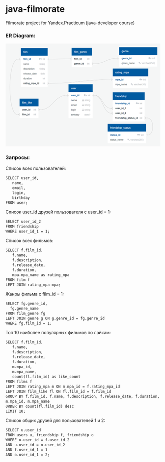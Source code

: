 # java-filmorate
Filmorate project for Yandex.Practicum (java-developer course)

### ER Diagram:

<img src="./ER.png" width="1101" alt="Entity relationship" />

### Запросы:
Список всех пользователей:

 ```
 SELECT user_id,
	name,
	email,
	login,
	birthday
 FROM user;
 ```

Список user_id друзей пользователя с user_id = 1:

 ```
 SELECT user_id_2 
 FROM friendship 
 WHERE user_id_1 = 1;
 ```

Список всех фильмов:

 ```
 SELECT f.film_id,
	f.name,
	f.description,
	f.release_date,
	f.duration,
	mpa.mpa_name as rating_mpa
 FROM film f
 LEFT JOIN rating_mpa mpa;
 ```

Жанры фильма с film_id = 1:

 ```
 SELECT fg.genre_id,
   fg.genre_name
 FROM film_genre fg
 LEFT JOIN genre g ON g.genre_id = fg.genre_id
 WHERE fg.film_id = 1;
 ```

Топ 10 наиболее популярных фильмов по лайкам:

 ```
 SELECT f.film_id, 
    f.name,
    f.description, 
    f.release_date, 
    f.duration, 
    m.mpa_id, 
    m.mpa_name, 
    count(fl.film_id) as like_count 
 FROM films f 
 LEFT JOIN rating_mpa m ON m.mpa_id = f.rating_mpa_id 
 LEFT JOIN film_like fl ON fl.film_id = f.film_id 
 GROUP BY f.film_id, f.name, f.description, f.release_date, f.duration, m.mpa_id, m.mpa_name 
 ORDER BY count(fl.film_id) desc 
 LIMIT 10;
 ```

Список общих друзей для пользователей 1 и 2:

 ```
 SELECT u.user_id
 FROM users u, friendship f, friendship o 
 WHERE u.user_id = f.user_id_2 
 AND u.user_id = o.user_id_2 
 AND f.user_id_1 = 1
 AND o.user_id_1 = 2;
  ```
